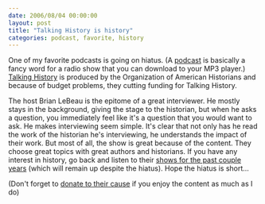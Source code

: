 ```yaml
---
date: 2006/08/04 00:00:00
layout: post
title: "Talking History is history"
categories: podcast, favorite, history
---
```


One of my favorite podcasts is going on hiatus. (A [podcast](http://en.wikipedia.org/wiki/Podcast) is basically a fancy word for a radio show that you can download to your MP3 player.) [Talking History](http://talkinghistory.oah.org/) is produced by the Organization of American Historians and because of budget problems, they cutting funding for Talking History.

The host Brian LeBeau is the epitome of a great interviewer. He mostly stays in the background, giving the stage to the historian, but when he asks a question, you immediately feel like it's a question that you would want to ask. He makes interviewing seem simple. It's clear that not only has he read the work of the historian he's interviewing, he understands the impact of their work. But most of all, the show is great because of the content. They choose great topics with great authors and historians. If you have any interest in history, go back and listen to their [shows for the past couple years](http://talkinghistory.oah.org/arch2006.html) (which will remain up despite the hiatus). Hope the hiatus is short... 

(Don't forget to [donate to their cause](https://www.oah.org/giving/index.html#Anchor-11176) if you enjoy the content as much as I do)
